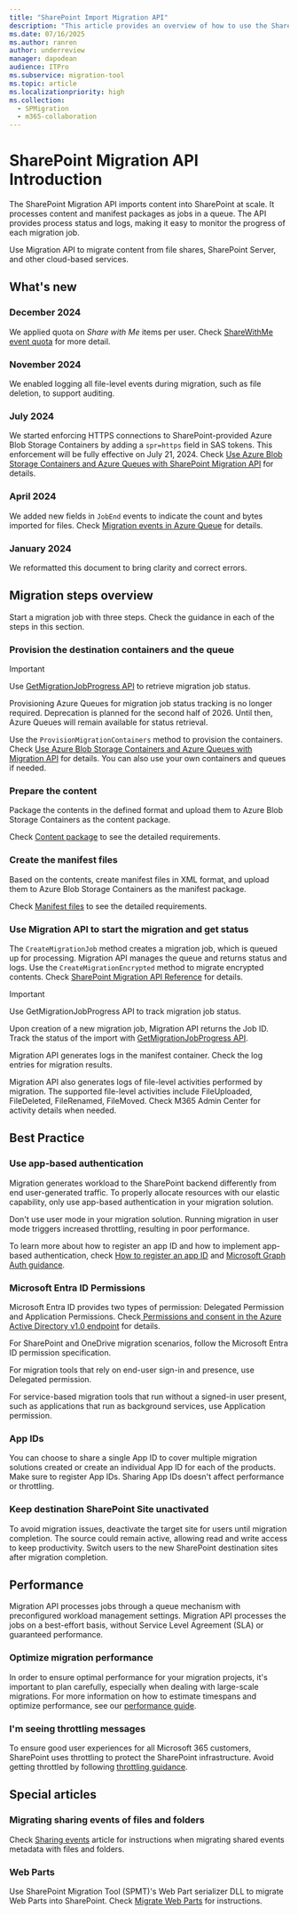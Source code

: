 ```yaml
---
title: "SharePoint Import Migration API"
description: "This article provides an overview of how to use the SharePoint Migration API."
ms.date: 07/16/2025
ms.author: ranren
author: underreview
manager: dapodean
audience: ITPro
ms.subservice: migration-tool
ms.topic: article
ms.localizationpriority: high
ms.collection:
  - SPMigration
  - m365-collaboration
---
```

# SharePoint Migration API Introduction

The SharePoint Migration API imports content into SharePoint at scale. It processes content and manifest packages as jobs in a queue. The API provides process status and logs, making it easy to monitor the progress of each migration job.

Use Migration API to migrate content from file shares, SharePoint Server, and other cloud-based services.

## What's new

### December 2024

We applied quota on *Share with Me* items per user. Check [ShareWithMe event quota](/sharepoint/dev/apis/migration-api-shared#quota) for more detail.

### November 2024

We enabled logging all file-level events during migration, such as file deletion, to support auditing.

### July 2024

We started enforcing HTTPS connections to SharePoint-provided Azure Blob Storage Containers by adding a `spr=https` field in SAS tokens. This enforcement will be fully effective on July 21, 2024. Check [Use Azure Blob Storage Containers and Azure Queues with SharePoint Migration API](migration-azure.md) for details.

### April 2024

We added new fields in `JobEnd` events to indicate the count and bytes imported for files. Check [Migration events in Azure Queue](migration-events.md#jobend-import) for details.

### January 2024

We reformatted this document to bring clarity and correct errors.

## Migration steps overview

Start a migration job with three steps. Check the guidance in each of the steps in this section.

### Provision the destination containers and the queue

> [!IMPORTANT]
> Use [GetMigrationJobProgress API](migration-job-progress-api-reference.md) to retrieve migration job status.
> 
> Provisioning Azure Queues for migration job status tracking is no longer required. Deprecation is planned for the second half of 2026. Until then, Azure Queues will remain available for status retrieval.

Use the `ProvisionMigrationContainers` method to provision the containers. Check [Use Azure Blob Storage Containers and Azure Queues with Migration API](migration-azure.md) for details. You can also use your own containers and queues if needed.

### Prepare the content

Package the contents in the defined format and upload them to Azure Blob Storage Containers as the content package.

Check [Content package](migration-content-package.md) to see the detailed requirements.

### Create the manifest files

Based on the contents, create manifest files in XML format, and upload them to Azure Blob Storage Containers as the manifest package.

Check [Manifest files](migration-manifest.md) to see the detailed requirements.

### Use Migration API to start the migration and get status

The `CreateMigrationJob` method creates a migration job, which is queued up for processing. Migration API manages the queue and returns status and logs. Use the `CreateMigrationEncrypted` method to migrate encrypted contents. Check [SharePoint Migration API Reference](migration-api-reference.md) for details.

> [!IMPORTANT]
> Use GetMigrationJobProgress API to track migration job status.

Upon creation of a new migration job, Migration API returns the Job ID. Track the status of the import with [GetMigrationJobProgress API](migration-job-progress-api-reference.md).

Migration API generates logs in the manifest container. Check the log entries for migration results.

Migration API also generates logs of file-level activities performed by migration. The supported file-level activities include FileUploaded, FileDeleted, FileRenamed, FileMoved. Check M365 Admin Center for activity details when needed.

## Best Practice

### Use app-based authentication

Migration generates workload to the SharePoint backend differently from end user-generated traffic. To properly allocate resources with our elastic capability, only use app-based authentication in your migration solution.

Don't use user mode in your migration solution. Running migration in user mode triggers increased throttling, resulting in poor performance.

To learn more about how to register an app ID and how to implement app-based authentication, check [How to register an app ID](/azure/active-directory/develop/active-directory-v2-registration-portal) and [Microsoft Graph Auth guidance](/graph/auth).

### Microsoft Entra ID Permissions

Microsoft Entra ID provides two types of permission: Delegated Permission and Application Permissions. Check[
Permissions and consent in the Azure Active Directory v1.0 endpoint](/azure/active-directory/develop/v1-permissions-and-consent) for details.

For SharePoint and OneDrive migration scenarios, follow the Microsoft Entra ID permission specification.

For migration tools that rely on end-user sign-in and presence, use Delegated permission.

For service-based migration tools that run without a signed-in user present, such as applications that run as background services, use Application permission.

### App IDs

You can choose to share a single App ID to cover multiple migration solutions created or create an individual App ID for each of the products. Make sure to register App IDs. Sharing App IDs doesn't affect performance or throttling.

### Keep destination SharePoint Site unactivated

To avoid migration issues, deactivate the target site for users until migration completion. The source could remain active, allowing read and write access to keep productivity. Switch users to the new SharePoint destination sites after migration completion.

## Performance

Migration API processes jobs through a queue mechanism with preconfigured workload management settings. Migration API processes the jobs on a best-effort basis, without Service Level Agreement (SLA) or guaranteed performance.

### Optimize migration performance

In order to ensure optimal performance for your migration projects, it's important to plan carefully, especially when dealing with large-scale migrations. For more information on how to estimate timespans and optimize performance, see our [performance guide](/sharepointmigration/sharepoint-online-and-onedrive-migration-speed).

### I'm seeing throttling messages

To ensure good user experiences for all Microsoft 365 customers, SharePoint uses throttling to protect the SharePoint infrastructure. Avoid getting throttled by following [throttling guidance](https://aka.ms/spo429).

## Special articles

### Migrating sharing events of files and folders

Check [Sharing events](/sharepoint/dev/apis/migration-api-shared) article for instructions when migrating shared events metadata with files and folders.

### Web Parts

Use SharePoint Migration Tool (SPMT)'s Web Part serializer DLL to migrate Web Parts into SharePoint. Check [Migrate Web Parts](/sharepoint/dev/apis/migrate-webparts-with-migrationapi) for instructions.
